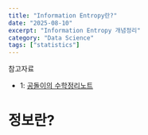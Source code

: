 ```yaml
---
title: "Information Entropy란?"
date: "2025-08-10"
excerpt: "Information Entropy 개념정리"
category: "Data Science"
tags: ["statistics"]
---
```


참고자료
- 1: [공돌이의 수학정리노트](https://angeloyeo.github.io/2020/10/26/information_entropy.html)

# 정보란?

